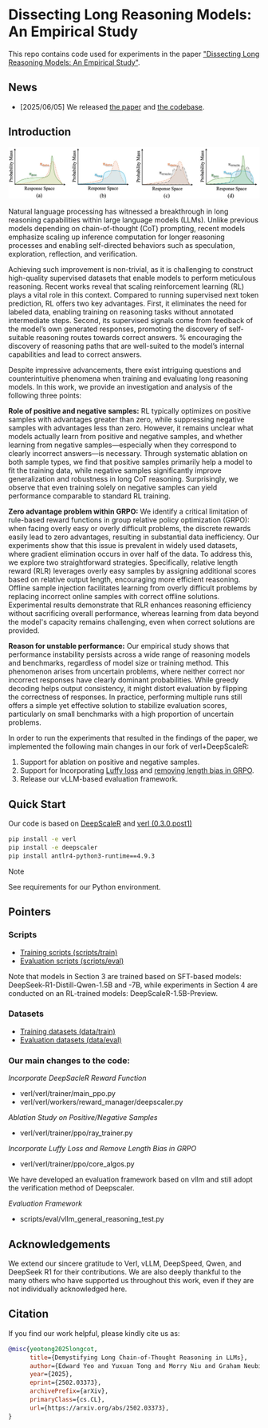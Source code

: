 # Dissecting Long Reasoning Models: An Empirical Study

This repo contains code used for experiments in the paper ["Dissecting Long Reasoning Models: An Empirical Study"](). 


## News

- [2025/06/05] We released [the paper]() and [the codebase](https://github.com/takagi97/Dissect-Long-Reason-Models).


## Introduction

![pos_neg_distribution](figures/distribution.jpg)

Natural language processing has witnessed a breakthrough in long reasoning capabilities within large language models (LLMs). Unlike previous models depending on chain-of-thought (CoT) prompting, recent models emphasize scaling up inference computation for longer reasoning processes and enabling self-directed behaviors such as speculation, exploration, reflection, and verification.

Achieving such improvement is non-trivial, as it is challenging to construct high-quality supervised datasets that enable models to perform meticulous reasoning. Recent works reveal that scaling reinforcement learning (RL) plays a vital role in this context. Compared to running supervised next token prediction, RL offers two key advantages. First, it eliminates the need for labeled data, enabling training on reasoning tasks without annotated intermediate steps. Second, its supervised signals come from feedback of the model’s own generated responses, promoting the discovery of self-suitable reasoning routes towards correct answers.
% encouraging the discovery of reasoning paths that are well-suited to the model’s internal capabilities and lead to correct answers.

Despite impressive advancements, there exist intriguing questions and counterintuitive phenomena when training and evaluating long reasoning models. In this work, we provide an investigation and analysis of the following three points:

**Role of positive and negative samples:** RL typically optimizes on positive samples with advantages greater than zero, while suppressing negative samples with advantages less than zero. However, it remains unclear what models actually learn from positive and negative samples, and whether learning from negative samples—especially when they correspond to clearly incorrect answers—is necessary. Through systematic ablation on both sample types, we find that positive samples primarily help a model to fit the training data, while negative samples significantly improve generalization and robustness in long CoT reasoning. Surprisingly, we observe that even training solely on negative samples can yield performance comparable to standard RL training.

**Zero advantage problem within GRPO:** We identify a critical limitation of rule-based reward functions in group relative policy optimization (GRPO): when facing overly easy or overly difficult problems, the discrete rewards easily lead to zero advantages, resulting in substantial data inefficiency. Our experiments show that this issue is prevalent in widely used datasets, where gradient elimination occurs in over half of the data. To address this, we explore two straightforward strategies. Specifically, relative length reward (RLR) leverages overly easy samples by assigning additional scores based on relative output length, encouraging more efficient reasoning. Offline sample injection facilitates learning from overly difficult problems by replacing incorrect online samples with correct offline solutions. Experimental results demonstrate that RLR enhances reasoning efficiency without sacrificing overall performance, whereas learning from data beyond the model's capacity remains challenging, even when correct solutions are provided.

**Reason for unstable performance:** Our empirical study shows that performance instability persists across a wide range of reasoning models and benchmarks, regardless of model size or training method. This phenomenon arises from uncertain problems, where neither correct nor incorrect responses have clearly dominant probabilities. While greedy decoding helps output consistency, it might distort evaluation by flipping the correctness of responses. In practice, performing multiple runs still offers a simple yet effective solution to stabilize evaluation scores, particularly on small benchmarks with a high proportion of uncertain problems.

In order to run the experiments that resulted in the findings of the paper, we implemented the following main changes in our fork of verl+DeepScaleR:

1. Support for ablation on positive and negative samples.
2. Support for Incorporating [Luffy loss](https://github.com/ElliottYan/LUFFY/tree/main) and [removing length bias in GRPO](https://github.com/sail-sg/understand-r1-zero).
3. Release our vLLM-based evaluation framework.

## Quick Start
Our code is based on [DeepScaleR](https://github.com/agentica-project/rllm/tree/deepscaler) and [verl (0.3.0.post1)](https://github.com/volcengine/verl/tree/v0.3.0.post1)

```bash
pip install -e verl
pip install -e deepscaler
pip install antlr4-python3-runtime==4.9.3
```

> [!NOTE]
> See requirements for our Python environment.

## Pointers

### Scripts

- [Training scripts (scripts/train)](scripts/train)
- [Evaluation scripts (scripts/eval)](scripts/eval)

Note that models in Section 3 are trained based on SFT-based models: DeepSeek-R1-Distill-Qwen-1.5B and -7B, while experiments in Section 4 are conducted on an RL-trained models: DeepScaleR-1.5B-Preview.

### Datasets

- [Training datasets (data/train)](data/train)
- [Evaluation datasets (data/eval)](data/eval)

### Our main changes to the code:

*Incorporate DeepSacleR Reward Function*

- verl/verl/trainer/main_ppo.py
- verl/verl/workers/reward_manager/deepscaler.py

*Ablation Study on Positive/Negative Samples*

- verl/verl/trainer/ppo/ray_trainer.py

*Incorporate Luffy Loss and Remove Length Bias in GRPO*

- verl/verl/trainer/ppo/core_algos.py

We have developed an evaluation framework based on vllm and still adopt the verification method of Deepscaler.

*Evaluation Framework*

- scripts/eval/vllm_general_reasoning_test.py

## Acknowledgements

We extend our sincere gratitude to Verl, vLLM, DeepSpeed, Qwen, and DeepSeek R1 for their contributions. We are also deeply thankful to the many others who have supported us throughout this work, even if they are not individually acknowledged here.

## Citation

If you find our work helpful, please kindly cite us as:

```bibtex
@misc{yeotong2025longcot,
      title={Demystifying Long Chain-of-Thought Reasoning in LLMs}, 
      author={Edward Yeo and Yuxuan Tong and Morry Niu and Graham Neubig and Xiang Yue},
      year={2025},
      eprint={2502.03373},
      archivePrefix={arXiv},
      primaryClass={cs.CL},
      url={https://arxiv.org/abs/2502.03373}, 
}
```